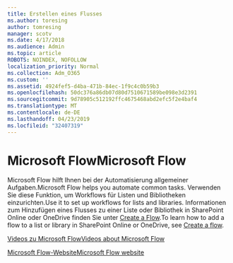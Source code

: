 ```yaml
---
title: Erstellen eines Flusses
ms.author: toresing
author: tomresing
manager: scotv
ms.date: 4/17/2018
ms.audience: Admin
ms.topic: article
ROBOTS: NOINDEX, NOFOLLOW
localization_priority: Normal
ms.collection: Adm_O365
ms.custom: ''
ms.assetid: 4924fef5-d4ba-471b-84ec-1f9c4c0b59b3
ms.openlocfilehash: 50dc376a86db07d80d7510671589be098e3d2391
ms.sourcegitcommit: 9d78905c512192ffc4675468abd2efc5f2e4baf4
ms.translationtype: MT
ms.contentlocale: de-DE
ms.lasthandoff: 04/23/2019
ms.locfileid: "32407319"
---
```

# <a name="microsoft-flow"></a><span data-ttu-id="c97e6-102">Microsoft Flow</span><span class="sxs-lookup"><span data-stu-id="c97e6-102">Microsoft Flow</span></span>

<span data-ttu-id="c97e6-103">Microsoft Flow hilft Ihnen bei der Automatisierung allgemeiner Aufgaben.</span><span class="sxs-lookup"><span data-stu-id="c97e6-103">Microsoft Flow helps you automate common tasks.</span></span> <span data-ttu-id="c97e6-104">Verwenden Sie diese Funktion, um Workflows für Listen und Bibliotheken einzurichten.</span><span class="sxs-lookup"><span data-stu-id="c97e6-104">Use it to set up workflows for lists and libraries.</span></span> <span data-ttu-id="c97e6-105">Informationen zum Hinzufügen eines Flusses zu einer Liste oder Bibliothek in SharePoint Online oder OneDrive finden Sie unter [Create a Flow](https://go.microsoft.com/fwlink/?linkid=869408).</span><span class="sxs-lookup"><span data-stu-id="c97e6-105">To learn how to add a flow to a list or library in SharePoint Online or OneDrive, see [Create a flow](https://go.microsoft.com/fwlink/?linkid=869408).</span></span>
  
[<span data-ttu-id="c97e6-106">Videos zu Microsoft Flow</span><span class="sxs-lookup"><span data-stu-id="c97e6-106">Videos about Microsoft Flow</span></span>](https://go.microsoft.com/fwlink/?linkid=864641)
  
[<span data-ttu-id="c97e6-107">Microsoft Flow-Website</span><span class="sxs-lookup"><span data-stu-id="c97e6-107">Microsoft Flow website</span></span>](https://go.microsoft.com/fwlink/?linkid=864642)
  

